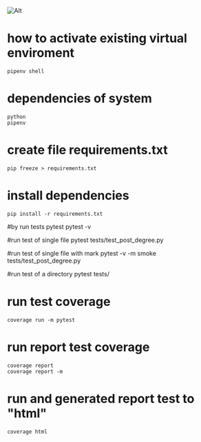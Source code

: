 ![Alt](https://repobeats.axiom.co/api/embed/14505d78589231d9a3c51954c6f2991de95ef210.svg "Repobeats analytics image")

# how to activate existing virtual enviroment 
    pipenv shell

# dependencies of system
    python 
    pipenv

# create file  requirements.txt
    pip freeze > requirements.txt

# install dependencies
    pip install -r requirements.txt

#by run tests
    pytest
    pytest -v

#run test of single file
    pytest tests/test_post_degree.py

#run test of single file with mark
      pytest -v -m smoke tests/test_post_degree.py

#run test of a directory
    pytest tests/

# run test coverage
    coverage run -m pytest

# run report test coverage
    coverage report 
    coverage report -m 

# run and generated report test to "html" 
    coverage html

